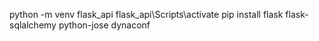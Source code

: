 python -m venv flask_api 
flask_api\Scripts\activate
pip install flask flask-sqlalchemy python-jose dynaconf
